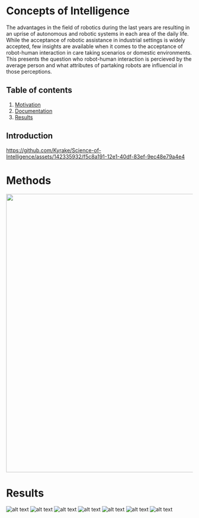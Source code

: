 # Concepts of Intelligence

The advantages in the field of robotics during the last years are resulting in an uprise of autonomous and robotic systems in each area of the daily life. While the acceptance of robotic assistance in industrial settings is widely accepted, few insights are available when it comes to the acceptance of robot-human interaction in care taking scenarios or domestic environments. This presents the question who robot-human interaction is percieved by the average person and what attributes of partaking robots are influencial in those perceptions.

## Table of contents
   1. [Motivation](#Updates)
   1. [Documentation](#documentation)
   1. [Results](#simulation-environment)

      
## Introduction

https://github.com/Kyrake/Science-of-Intelligence/assets/142335932/f5c8a191-12e1-40df-83ef-9ec48e79a4e4

# Methods

<p align="center">
<img src="Plots/image1.png" width="750" height="750">
</p>

# Results
![alt text](<./Plots/LikertGender.png>) 
![alt text](<./Plots/qqplot.png>) 
![alt text](<./Plots/Strategies.png>) 
![alt text](<./Plots/Dimension.png>) 
![alt text](<./Plots/Age.png>) 
![alt text](<./Plots/Gender.png>) 
![alt text](<./Plots/Education.png>) 


